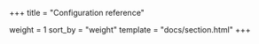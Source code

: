 +++
title = "Configuration reference"

weight = 1
sort_by = "weight"
template = "docs/section.html"
+++
